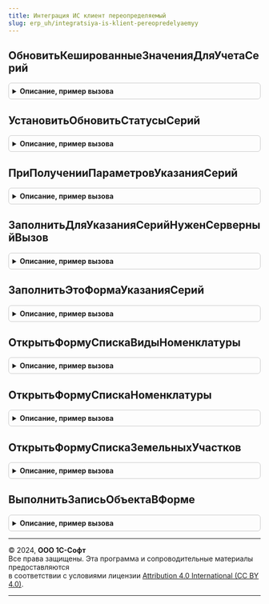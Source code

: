 ```yaml
---
title: Интеграция ИС клиент переопределяемый
slug: erp_uh/integratsiya-is-klient-pereopredelyaemyy
---
```



## ОбновитьКешированныеЗначенияДляУчетаСерий
<details style="margin: 1em 0; padding: 0.5em; border: 1px solid #ccc; border-radius: 6px;">

<summary style="font-weight: bold; cursor: pointer;">Описание, пример вызова</summary>

```bsl

// Процедура обновляет кеш ключевых реквизитов текущей строки товаров. По ключевым реквизитам осуществляется связь
//  между ТЧ серий и ТЧ товаров.
//
// Параметры:
//
//  Элемент - ТаблицаФормы - таблица, в которой отображается ТЧ с товарами.
//  КэшированныеЗначения - Структура - переменная модуля формы, в которой хранятся кешируемые значения.
//  ПараметрыУказанияСерий - ФормаКлиентскогоПриложения, Структура -
//     управляемая форма содержащая структуру или непосредственно структура параметров указания серий.
//  Копирование - Булево - признак, что кешированная строка скопирована (параметр события ПриНачалеРедактирования).
Процедура ОбновитьКешированныеЗначенияДляУчетаСерий(Элемент, КэшированныеЗначения, ПараметрыУказанияСерий = "", Копирование = Ложь) Экспорт
```

Пример вызова
```bsl
ИнтеграцияИСКлиентПереопределяемый.ОбновитьКешированныеЗначенияДляУчетаСерий(Элемент, КэшированныеЗначения, ПараметрыУказанияСерий, Копирование);
```
</details>

## УстановитьОбновитьСтатусыСерий
<details style="margin: 1em 0; padding: 0.5em; border: 1px solid #ccc; border-radius: 6px;">

<summary style="font-weight: bold; cursor: pointer;">Описание, пример вызова</summary>

```bsl

// Процедура проверяет необходимость обновления статусов указания серий при окончании редактирования строки товаров.
//
// Параметры:
//  Обновить - Булево - (исходящий) - необходимость обновления статусов указания серий;
//  Форма   - ФормаКлиентскогоПриложения - форма-источник вызова;
//  Элемент - ТаблицаФормы	 - таблица формы, отображающая ТЧ товаров;
//  КэшированныеЗначения - Структура   - переменная модуля формы, в которой хранятся кешируемые значения;
//  ПараметрыУказанияСерий - Структура - параметры указания серий, возвращаемые соответствующей процедурой
//                                       модуля менеджера документа;
//  Удаление - Булево - Истина, если проверка вызывается при удалении строки ТЧ.
//
Процедура УстановитьОбновитьСтатусыСерий(Обновить, Форма, Элемент, КэшированныеЗначения, ПараметрыУказанияСерий = "", Удаление) Экспорт
```

Пример вызова
```bsl
ИнтеграцияИСКлиентПереопределяемый.УстановитьОбновитьСтатусыСерий(Обновить, Форма, Элемент, КэшированныеЗначения, ПараметрыУказанияСерий, Удаление) 
```
</details>

## ПриПолученииПараметровУказанияСерий
<details style="margin: 1em 0; padding: 0.5em; border: 1px solid #ccc; border-radius: 6px;">

<summary style="font-weight: bold; cursor: pointer;">Описание, пример вызова</summary>

```bsl

// процедура получает параметры указания серий в форме конфигурации.
//
// Параметры:
//  ПараметрыУказанияСерий - Произвольный               - (исходящий) параметры указания серий формы.
//  Форма                  - ФормаКлиентскогоПриложения - форма, для которой инициировано получение параметров указания серий.
//
Процедура ПриПолученииПараметровУказанияСерий(ПараметрыУказанияСерий, Форма) Экспорт
```

Пример вызова
```bsl
ИнтеграцияИСКлиентПереопределяемый.ПриПолученииПараметровУказанияСерий(ПараметрыУказанияСерий, Форма) 
```
</details>

## ЗаполнитьДляУказанияСерийНуженСерверныйВызов
<details style="margin: 1em 0; padding: 0.5em; border: 1px solid #ccc; border-radius: 6px;">

<summary style="font-weight: bold; cursor: pointer;">Описание, пример вызова</summary>

```bsl

// процедура проверяет необходимость указания серий в строке, если возможно, открывает форму указания,
//  если форма указания не требует контекстного вызова сервера.
//
// Параметры:
//  Нужен                  - Булево              - (исходящий) признак необходимости контекстного вызова сервера;
//  Форма                  - ФормаКлиентскогоПриложения    - форма документа, в которой инициировано указание серий;
//  ПараметрыУказанияСерий - Произвольный        - параметры указания серий строки;
//  Текст                  - Строка              - текст, введенный в поле ввода (параметр событий ОкончаниеВводаТекста
//                                                 и АвтоПодборВводаТекста).
//  ТекущиеДанные          - Структура, ДанныеФормыЭлементКоллекции - данные строки, в которой указывается серия,
//                         - Неопределено        - текущие данные текущего табличного поля;
//  СтандартнаяОбработка   - Булево              - открытие формы выбора серий по умолчанию.
//
Процедура ЗаполнитьДляУказанияСерийНуженСерверныйВызов( Экспорт
```

Пример вызова
```bsl
ИнтеграцияИСКлиентПереопределяемый.ЗаполнитьДляУказанияСерийНуженСерверныйВызов();
```
</details>

## ЗаполнитьЭтоФормаУказанияСерий
<details style="margin: 1em 0; padding: 0.5em; border: 1px solid #ccc; border-radius: 6px;">

<summary style="font-weight: bold; cursor: pointer;">Описание, пример вызова</summary>

```bsl

// Процедура проверяет, что переданная форма является формой указания серий, выставляя результат в первый параметр и
//  нормализуя в этом случае результат выбора в структуру с параметром Значение = выбранная серия.
//
// Параметры:
//  ЭтоФормаУказанияСерий - Булево - (исходящий) Это форма указания серий.
//  Форма - ФормаКлиентскогоПриложения - Проверяемая форма.
//  ВыбранноеЗначение - Произвольный - (входящий/исходящий) результат выбора до/после нормализации, можно модифицировать
//    если это форма указания серии (должна быть структура с ключем Значение = выбранная серия)
Процедура ЗаполнитьЭтоФормаУказанияСерий(ЭтоФормаУказанияСерий, Форма, ВыбранноеЗначение) Экспорт
```

Пример вызова
```bsl
ИнтеграцияИСКлиентПереопределяемый.ЗаполнитьЭтоФормаУказанияСерий(ЭтоФормаУказанияСерий, Форма, ВыбранноеЗначение) 
```
</details>

## ОткрытьФормуСпискаВидыНоменклатуры
<details style="margin: 1em 0; padding: 0.5em; border: 1px solid #ccc; border-radius: 6px;">

<summary style="font-weight: bold; cursor: pointer;">Описание, пример вызова</summary>

```bsl

// Открывает форму списка видов номенклатуры.
//
Процедура ОткрытьФормуСпискаВидыНоменклатуры(ВладелецФормы) Экспорт
```

Пример вызова
```bsl
ИнтеграцияИСКлиентПереопределяемый.ОткрытьФормуСпискаВидыНоменклатуры(ВладелецФормы) 
```
</details>

## ОткрытьФормуСпискаНоменклатуры
<details style="margin: 1em 0; padding: 0.5em; border: 1px solid #ccc; border-radius: 6px;">

<summary style="font-weight: bold; cursor: pointer;">Описание, пример вызова</summary>

```bsl

// Открывает форму списка номенклатуры.
//
Процедура ОткрытьФормуСпискаНоменклатуры(ВладелецФормы) Экспорт
```

Пример вызова
```bsl
ИнтеграцияИСКлиентПереопределяемый.ОткрытьФормуСпискаНоменклатуры(ВладелецФормы) 
```
</details>

## ОткрытьФормуСпискаЗемельныхУчастков
<details style="margin: 1em 0; padding: 0.5em; border: 1px solid #ccc; border-radius: 6px;">

<summary style="font-weight: bold; cursor: pointer;">Описание, пример вызова</summary>

```bsl

// Открывает форму списка земельных участков.
//
Процедура ОткрытьФормуСпискаЗемельныхУчастков(ВладелецФормы) Экспорт
```

Пример вызова
```bsl
ИнтеграцияИСКлиентПереопределяемый.ОткрытьФормуСпискаЗемельныхУчастков(ВладелецФормы) 
```
</details>

## ВыполнитьЗаписьОбъектаВФорме
<details style="margin: 1em 0; padding: 0.5em; border: 1px solid #ccc; border-radius: 6px;">

<summary style="font-weight: bold; cursor: pointer;">Описание, пример вызова</summary>

```bsl

// Обработчик специфических сценариев записи объекта в форме (например, после дополнительных ответов пользователя)
//   При переопределении действия:
//     ** Вызвать обработчик ДействиеПослеЗаписи после окончания записи
//     ** Установить признак СтандартнаяОбработка в значение Ложь
//
// Параметры:
//   Форма                - ФормаКлиентскогоПриложения     - источник события записи
//   Объект               - ДанныеФормыСтруктура - записываемый из формы объект
//   ДействиеПослеЗаписи  - ОписаниеОповещения   - действие которое требуется выполнить после записи объекта из формы
//   СтандартнаяОбработка - Булево               - признак стандартной обработки события (запись без блокирующих вызовов)
//
Процедура ВыполнитьЗаписьОбъектаВФорме(Форма, Объект, ДействиеПослеЗаписи, СтандартнаяОбработка) Экспорт
```

Пример вызова
```bsl
ИнтеграцияИСКлиентПереопределяемый.ВыполнитьЗаписьОбъектаВФорме(Форма, Объект, ДействиеПослеЗаписи, СтандартнаяОбработка) 
```
</details>

---

© 2024, **ООО 1С-Софт**  
Все права защищены. Эта программа и сопроводительные материалы предоставляются  
в соответствии с условиями лицензии [Attribution 4.0 International (CC BY 4.0)](https://creativecommons.org/licenses/by/4.0/legalcode).

---
